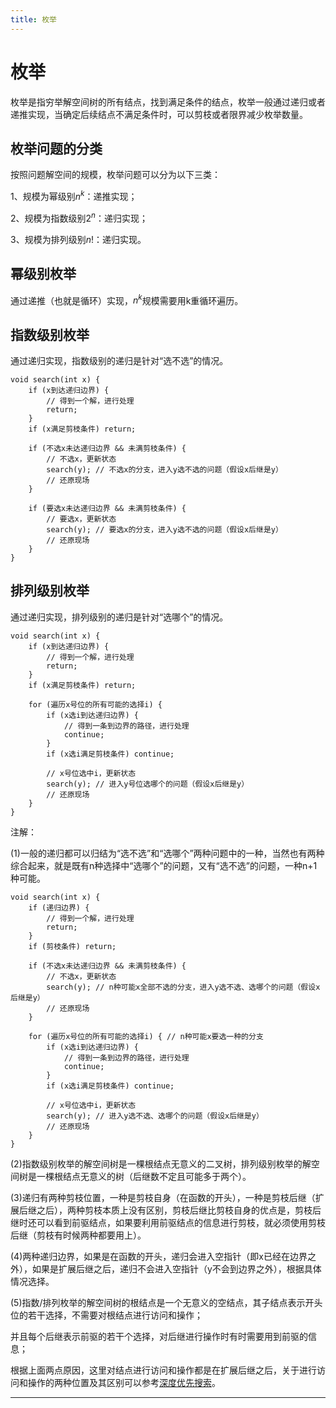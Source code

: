 ```yaml
---
title: 枚举
---
```


# 枚举

<script type="text/javascript" src="/include/head.js"></script>

枚举是指穷举解空间树的所有结点，找到满足条件的结点，枚举一般通过递归或者递推实现，当确定后续结点不满足条件时，可以剪枝或者限界减少枚举数量。

## 枚举问题的分类

按照问题解空间的规模，枚举问题可以分为以下三类：

1、规模为幂级别$n^k$：递推实现；

2、规模为指数级别$2^n$：递归实现；

3、规模为排列级别$n!$：递归实现。

## 幂级别枚举

通过递推（也就是循环）实现，$n^k$规模需要用k重循环遍历。

## 指数级别枚举

通过递归实现，指数级别的递归是针对“选不选”的情况。

```
void search(int x) {
    if (x到达递归边界) {
        // 得到一个解，进行处理
        return;
    }
    if (x满足剪枝条件) return;

    if (不选x未达递归边界 && 未满剪枝条件) {
        // 不选x，更新状态
        search(y); // 不选x的分支，进入y选不选的问题（假设x后继是y）
        // 还原现场
    }

    if (要选x未达递归边界 && 未满剪枝条件) {
        // 要选x，更新状态
        search(y); // 要选x的分支，进入y选不选的问题（假设x后继是y）
        // 还原现场
    }
}
```

## 排列级别枚举

通过递归实现，排列级别的递归是针对“选哪个”的情况。

```
void search(int x) {
    if (x到达递归边界) {
        // 得到一个解，进行处理
        return;
    }
    if (x满足剪枝条件) return;

    for (遍历x号位的所有可能的选择i) {
        if (x选i到达递归边界) {
            // 得到一条到边界的路径，进行处理
            continue;
        }
        if (x选i满足剪枝条件) continue;

        // x号位选中i，更新状态
        search(y); // 进入y号位选哪个的问题（假设x后继是y）
        // 还原现场
    }
}
```

注解：

(1)一般的递归都可以归结为“选不选”和“选哪个”两种问题中的一种，当然也有两种综合起来，就是既有n种选择中“选哪个”的问题，又有“选不选”的问题，一种n+1种可能。

```
void search(int x) {
    if (递归边界) {
        // 得到一个解，进行处理
        return;
    }
    if (剪枝条件) return;

    if (不选x未达递归边界 && 未满剪枝条件) {
        // 不选x，更新状态
        search(y); // n种可能x全部不选的分支，进入y选不选、选哪个的问题（假设x后继是y）
        // 还原现场
    }

    for (遍历x号位的所有可能的选择i) { // n种可能x要选一种的分支
        if (x选i到达递归边界) {
            // 得到一条到边界的路径，进行处理
            continue;
        }
        if (x选i满足剪枝条件) continue;

        // x号位选中i，更新状态
        search(y); // 进入y选不选、选哪个的问题（假设x后继是y）
        // 还原现场
    }
}
```

(2)指数级别枚举的解空间树是一棵根结点无意义的二叉树，排列级别枚举的解空间树是一棵根结点无意义的树（后继数不定且可能多于两个）。

(3)递归有两种剪枝位置，一种是剪枝自身（在函数的开头），一种是剪枝后继（扩展后继之后），两种剪枝本质上没有区别，剪枝后继比剪枝自身的优点是，剪枝后继时还可以看到前驱结点，如果要利用前驱结点的信息进行剪枝，就必须使用剪枝后继（剪枝有时候两种都要用上）。

(4)两种递归边界，如果是在函数的开头，递归会进入空指针（即x已经在边界之外），如果是扩展后继之后，递归不会进入空指针（y不会到边界之外），根据具体情况选择。

(5)指数/排列枚举的解空间树的根结点是一个无意义的空结点，其子结点表示开头位的若干选择，不需要对根结点进行访问和操作；

并且每个后继表示前驱的若干个选择，对后继进行操作时有时需要用到前驱的信息；

根据上面两点原因，这里对结点进行访问和操作都是在扩展后继之后，关于进行访问和操作的两种位置及其区别可以参考<a href="https://www.dywan.xyz/note/202103/150001">深度优先搜索</a>。

---

<script type="text/javascript" src="/include/tail.js"></script>
